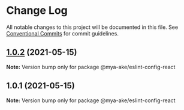 # Change Log

All notable changes to this project will be documented in this file.
See [Conventional Commits](https://conventionalcommits.org) for commit guidelines.

## [1.0.2](https://github.com/mya-ake/shared/compare/@mya-ake/eslint-config-react@1.0.1...@mya-ake/eslint-config-react@1.0.2) (2021-05-15)

**Note:** Version bump only for package @mya-ake/eslint-config-react

## 1.0.1 (2021-05-15)

**Note:** Version bump only for package @mya-ake/eslint-config-react
